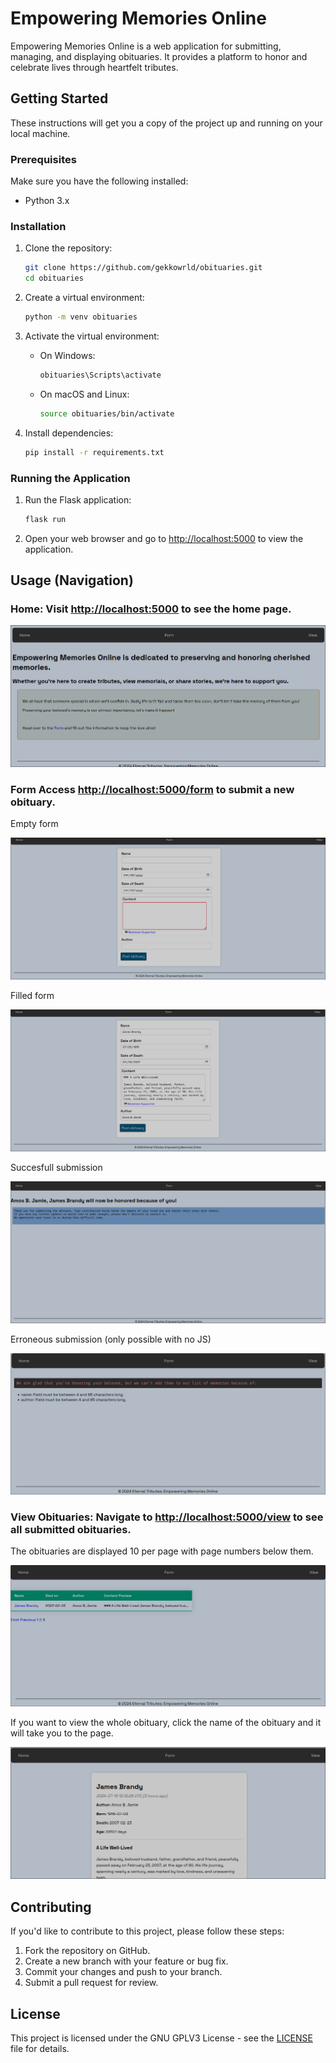 # Empowering Memories Online

Empowering Memories Online is a web application for submitting, managing, and displaying obituaries. It provides a platform to honor and celebrate lives through heartfelt tributes.

## Getting Started

These instructions will get you a copy of the project up and running on your local machine.

### Prerequisites

Make sure you have the following installed:

- Python 3.x

### Installation

1. Clone the repository:

   ```bash
   git clone https://github.com/gekkowrld/obituaries.git
   cd obituaries
   ```

2. Create a virtual environment:

   ```bash
   python -m venv obituaries
   ```

3. Activate the virtual environment:

   - On Windows:

     ```sh
     obituaries\Scripts\activate
     ```

   - On macOS and Linux:

     ```sh
     source obituaries/bin/activate
     ```

4. Install dependencies:

   ```sh
   pip install -r requirements.txt
   ```

### Running the Application

1. Run the Flask application:

   ```sh
   flask run
   ```

2. Open your web browser and go to [http://localhost:5000](http://localhost:5000) to view the application.

## Usage (Navigation)

### Home: Visit [http://localhost:5000](http://localhost:5000) to see the home page.

![Home Page](./home.png)

### Form Access [http://localhost:5000/form](http://localhost:5000/form) to submit a new obituary.

Empty form

![Empty submit form](./empty_form.png)

Filled form

![Filled form](./filled_form.png)

Succesfull submission

![Sucess submission message](./sucess_submit.png)

Erroneous submission (only possible with no JS)

![Errors during submission](./error_submit.png)

### View Obituaries: Navigate to [http://localhost:5000/view](http://localhost:5000/view) to see all submitted obituaries.

The obituaries are displayed 10 per page with page numbers below them.

![List view of obituaries in available](./list_view.png)

If you want to view the whole obituary, click the name of the obituary and it will take you to the page.

![View of a single obituary](./cont_view.png)

## Contributing

If you'd like to contribute to this project, please follow these steps:

1. Fork the repository on GitHub.
2. Create a new branch with your feature or bug fix.
3. Commit your changes and push to your branch.
4. Submit a pull request for review.

## License

This project is licensed under the GNU GPLV3 License - see the [LICENSE](LICENSE) file for details.

